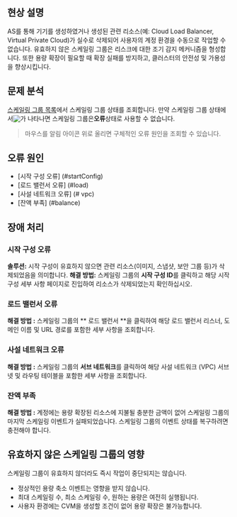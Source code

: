## 현상 설명
AS를 통해 기기를 생성하였거나 생성된 관련 리소스(예: Cloud Load Balancer, Virtual Private Cloud)가 실수로 삭제되어 사용자의 계정 환경을 수동으로 작업할 수 없습니다. 유효하지 않은 스케일링 그룹은 리스크에 대한 조기 감지 메커니즘을 형성합니다. 또한 용량 확장이 필요할 때 확장 실패를 방지하고, 클러스터의 안전성 및 가용성을 향상시킵니다.


## 문제 분석
[스케일링 그룹 목록](https://console.cloud.tencent.com/autoscaling/group)에서 스케일링 그룹 상태를 조회합니다. 만약 스케일링 그룹 상태에서<img style="margin:-3px 0;" src="https://main.qcloudimg.com/raw/653cff66183ba681f01873603de9eda6.png">가 나타나면 스케일링 그룹은**오류**상태로 사용할 수 없습니다.
> 마우스를 알림 아이콘 위로 올리면 구체적인 오류 원인을 조회할 수 있습니다.
>


## 오류 원인
 - [시작 구성 오류] (#startConfig)
 - [로드 밸런서 오류] (#load)
 - [사설 네트워크 오류] (# vpc)
 - [잔액 부족] (#balance)


## 장애 처리

<span id="startConfig"></span>
### 시작 구성 오류
**솔루션:** 시작 구성이 유효하지 않으면 관련 리소스(이미지, 스냅샷, 보안 그룹 등)가 삭제되었음을 의미합니다.
**해결 방법:** 스케일링 그룹의 **시작 구성 ID**를 클릭하고 해당 시작 구성 세부 사항 페이지로 진입하여 리소스가 삭제되었는지 확인하십시오. 

<span id="load"></span>
### 로드 밸런서 오류
**해결 방법 :** 스케일링 그룹의 ** 로드 밸런서 **을 클릭하여 해당 로드 밸런서 리스너, 도메인 이름 및 URL 경로를 포함한 세부 사항을 조회합니다. 

<span id="vpc"></span>
### 사설 네트워크 오류
**해결 방법 :** 스케일링 그룹의 **서브 네트워크**를 클릭하여 해당 사설 네트워크 (VPC) 서브넷 및 라우팅 테이블을 포함한 세부 사항을 조회합니다. 


<span id="balance"></span>
### 잔액 부족
**해결 방법 :** 계정에는 용량 확장된 리소스에 지불될 충분한 금액이 없어 스케일링 그룹의 마지막 스케일링 이벤트가 실패되었습니다. 스케일링 그룹의 이벤트 상태를 복구하려면 충전해야 합니다. 



## 유효하지 않은 스케일링 그룹의 영향
스케일링 그룹이 유효하지 않더라도 즉시 작업이 중단되지는 않습니다.
- 정상적인 용량 축소 이벤트는 영향을 받지 않습니다.
- 최대 스케일링 수, 최소 스케일링 수, 원하는 용량은 여전히 실행됩니다.
- 사용자 환경에는 CVM을 생성할 조건이 없어 용량 확장은 불가능합니다.

